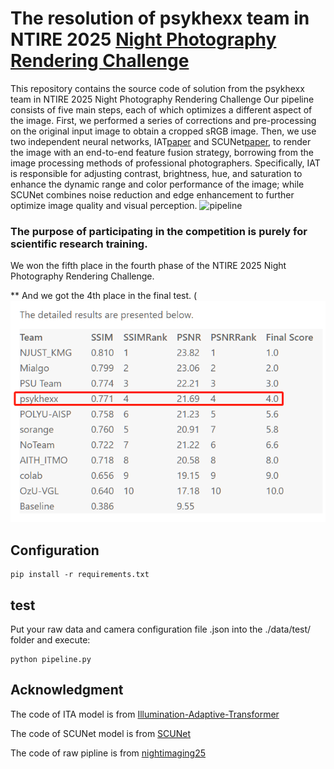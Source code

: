 The resolution of psykhexx team in NTIRE 2025 [Night Photography Rendering Challenge](https://nightimaging.org/)
==============================

  This repository contains the source code of solution from the psykhexx team in NTIRE 2025 Night Photography Rendering Challenge
Our pipeline consists of five main steps, each of which optimizes a different aspect of
the image. First, we performed a series of corrections and pre-processing on the original input image to
obtain a cropped sRGB image. Then, we use two independent neural networks, IAT[paper](https://arxiv.org/abs/2205.14871) and SCUNet[paper](https://arxiv.org/pdf/2203.13278),
to render the image with an end-to-end feature fusion strategy, borrowing from the image processing
methods of professional photographers. Specifically, IAT is responsible for adjusting contrast, brightness,
hue, and saturation to enhance the dynamic range and color performance of the image; while SCUNet
combines noise reduction and edge enhancement to further optimize image quality and visual perception.
![pipeline](picture/pipeline.jpg)

### The purpose of participating in the competition is purely for scientific research training.

We won the fifth place in the fourth phase of the NTIRE 2025 Night Photography Rendering Challenge.

** And we got the 4th place in the final test. (
![result](picture/final_rank.png)


## Configuration
```
pip install -r requirements.txt
```

## test
Put your raw data and camera configuration file .json into the ./data/test/ folder and execute:
```
python pipeline.py
```

## Acknowledgment  
The code of ITA model is from  [Illumination-Adaptive-Transformer](https://github.com/cuiziteng/Illumination-Adaptive-Transformer)

The code of SCUNet model is from [SCUNet](https://github.com/cszn/SCUNet)

The code of raw pipline is from [nightimaging25](https://github.com/createcolor/nightimaging25?tab=readme-ov-file)
